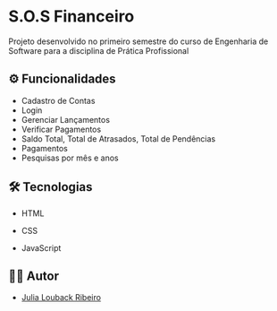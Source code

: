 # S.O.S Financeiro

Projeto desenvolvido no primeiro semestre do curso de Engenharia de Software para a disciplina de Prática Profissional 

## ⚙ Funcionalidades

- Cadastro de Contas
- Login
- Gerenciar Lançamentos
- Verificar Pagamentos
- Saldo Total, Total de Atrasados, Total de Pendências
- Pagamentos
- Pesquisas por mês e anos


## 🛠 Tecnologias 

- HTML

- CSS

- JavaScript

  

## 👩‍💻 Autor

- [Julia Louback Ribeiro](https://github.com/JuliaLouback)

